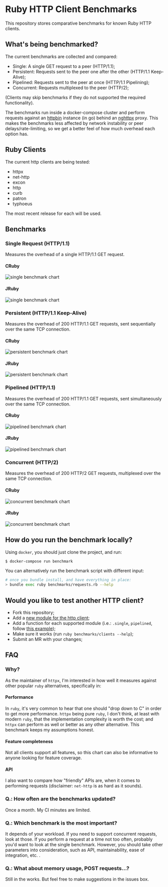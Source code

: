 # Ruby HTTP Client Benchmarks

This repository stores comparative benchmarks for known Ruby HTTP clients.

## What's being benchmarked?

The current benchmarks are collected and compared:

* Single: A single GET request to a peer (HTTP/1.1);
* Persistent: Requests sent to the peer one after the other (HTTP/1.1 Keep-Alive);
* Pipelined: Requests sent to the peer at once (HTTP/1.1 Pipelining);
* Concurrent: Requests multiplexed to the peer (HTTP/2);

(Clients may skip benchmarks if they do not supported the required functionality).

The benchmarks run inside a docker-compose cluster and perform requests against an [httpbin](https://httpbin.org/) instance (in go) behind an [nghttpx](https://nghttp2.org/documentation/nghttpx-howto.html) proxy. This makes the benchmarks less affected by network instability or peer delays/rate-limiting, so we get a better feel of how much overhead each option has.

## Ruby Clients

The current http clients are being tested:

* httpx
* net-http
* excon
* http
* curb
* patron
* typhoeus

The most recent release for each will be used.

## Benchmarks

### Single Request (HTTP/1.1)

Measures the overhead of a single HTTP/1.1 GET request.

#### CRuby

![single benchmark chart](https://gitlab.com/os85/http-clients-benchmark/-/jobs/artifacts/master/raw/snapshots/ruby-http-single-bench.png?job=benchmark)

#### JRuby

![single benchmark chart](https://gitlab.com/os85/http-clients-benchmark/-/jobs/artifacts/master/raw/snapshots/jruby-http-single-bench.png?job=benchmark-ruby)

### Persistent (HTTP/1.1 Keep-Alive)

Measures the overhead of 200 HTTP/1.1 GET requests, sent sequentially over the same TCP connection.

#### CRuby

![persistent benchmark chart](https://gitlab.com/os85/http-clients-benchmark/-/jobs/artifacts/master/raw/snapshots/ruby-http-persistent-bench.png?job=benchmark)

#### JRuby

![persistent benchmark chart](https://gitlab.com/os85/http-clients-benchmark/-/jobs/artifacts/master/raw/snapshots/jruby-http-persistent-bench.png?job=benchmark-ruby)

### Pipelined (HTTP/1.1)

Measures the overhead of 200 HTTP/1.1 GET requests, sent simultaneously over the same TCP connection.

#### CRuby

![pipelined benchmark chart](https://gitlab.com/os85/http-clients-benchmark/-/jobs/artifacts/master/raw/snapshots/ruby-http-pipelined-bench.png?job=benchmark)

#### JRuby

![pipelined benchmark chart](https://gitlab.com/os85/http-clients-benchmark/-/jobs/artifacts/master/raw/snapshots/jruby-http-pipelined-bench.png?job=benchmark-ruby)

### Concurrent (HTTP/2)

Measures the overhead of 200 HTTP/2 GET requests, multiplexed over the same TCP connection.

#### CRuby

![concurrent benchmark chart](https://gitlab.com/os85/http-clients-benchmark/-/jobs/artifacts/master/raw/snapshots/ruby-http-concurrent-bench.png?job=benchmark)

#### JRuby

![concurrent benchmark chart](https://gitlab.com/os85/http-clients-benchmark/-/jobs/artifacts/master/raw/snapshots/jruby-http-concurrent-bench.png?job=benchmark-ruby)

## How do you run the benchmark locally?

Using `docker`, you should just clone the project, and run:

```bash
$ docker-compose run benchmark
```

You can alternatively run the benchmark script with different input:

```bash
# once you bundle install, and have everything in place:
> bundle exec ruby benchmarks/requests.rb --help
```

## Would you like to test another HTTP client?


* Fork this repository;
* Add a [new module for the http client](https://gitlab.com/os85/http-clients-benchmark/-/tree/master/clients);
* Add a function for each supported module (i.e.: `.single`, `pipelined`, follow [this example](https://gitlab.com/os85/http-clients-benchmark/-/blob/master/clients/httpx.rb));
* Make sure it works (run `ruby benchmarks/clients --help`);
* Submit an MR with your changes;

## FAQ

### Why?

As the maintainer of `httpx`, I'm interested in how well it measures against other popular `ruby` alternatives, specifically in:

#### Performance

In `ruby`, it's very common to hear that one should "drop down to C" in order to get more performance. `httpx` being pure `ruby`, I don't think, at least with modern `ruby`, that the implementation complexity is worth the cost; and `httpx` can perform as well or better as any other alternative. This benchmark keeps my assumptions honest.

#### Feature completeness

Not all clients support all features, so this chart can also be informative to anyone looking for feature coverage.

#### API

I also want to compare how "friendly" APIs are, when it comes to performing requests (disclaimer: `net-http` is as hard as it sounds).

### Q.: How often are the benchmarks updated?

Once a month. My CI minutes are limited.

### Q.: Which benchmark is the most important?

It depends of your workload. If you need to support concurrent requests, look at those. If you perform a request at a time not too often, probably you'd want to look at the single benchmark. However, you should take other parameters into consideration, such as API, maintainability, ease of integration, etc. .

### Q.: What about memory usage, POST requests...?

Still in the works. But feel free to make suggestions in the issues box.
